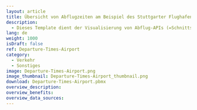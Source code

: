 ```yaml
---
layout: article
title: Übersicht von Abflugzeiten am Beispiel des Stuttgarter Flughafens 
description: 
  - Dieses Template dient der Visualisierung von Abflug-APIs (=Schnittstellen) des Stuttgarter Flughafens. Drei Terminals mit den aktuellen Flugzeiten, sowie einer Übersicht der weiteren Flüge in den folgenden zwei Stunden und Verspätungen, werden visualisiert.
lang: de
weight: 1000
isDraft: false
ref: Departure-Times-Airport
category:
  - Verkehr
  - Sonstiges
image: Departure-Times-Airport.png
image_thumbnail: Departure-Times-Airport_thumbnail.png
download: Departure-Times-Airport.pbmx
overview_description:
overview_benefits:
overview_data_sources:
---
```

